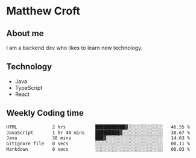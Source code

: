 # Matthew Croft

## About me
I am a backend dev who likes to learn new technology. 

## Technology
- Java
- TypeScript
- React

## Weekly Coding time
<!--START_SECTION:waka-->

```txt
HTML             2 hrs           ███████████▓░░░░░░░░░░░░░   46.55 %
JavaScript       1 hr 40 mins    █████████▓░░░░░░░░░░░░░░░   38.67 %
Java             38 mins         ███▓░░░░░░░░░░░░░░░░░░░░░   14.63 %
GitIgnore file   0 secs          ░░░░░░░░░░░░░░░░░░░░░░░░░   00.11 %
Markdown         0 secs          ░░░░░░░░░░░░░░░░░░░░░░░░░   00.03 %
```

<!--END_SECTION:waka-->

